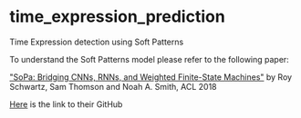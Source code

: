 # time_expression_prediction
Time Expression detection using Soft Patterns 

<p> To understand the Soft Patterns model please refer to the following paper:</p>
<p><a href="https://arxiv.org/abs/1805.06061">"SoPa: Bridging CNNs, RNNs, and Weighted Finite-State Machines"</a> by Roy Schwartz, Sam Thomson and Noah A. Smith, ACL 2018 </p>
<p><a href="https://github.com/Noahs-ARK/soft_patterns">Here<a> is the link to their GitHub<p>
